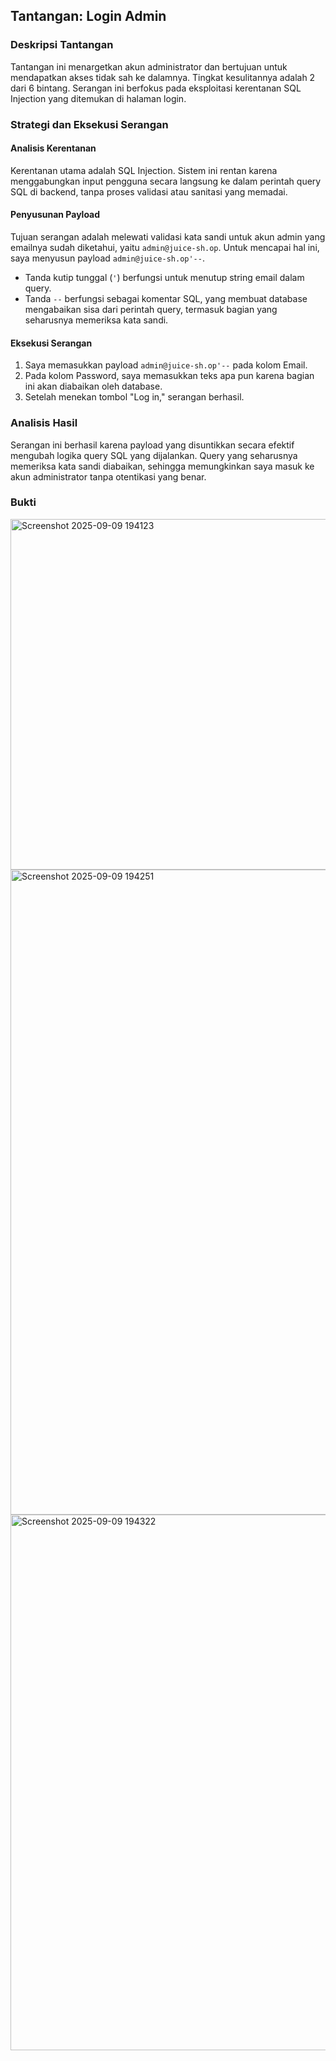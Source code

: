 ## Tantangan: Login Admin

### Deskripsi Tantangan
Tantangan ini menargetkan akun administrator dan bertujuan untuk mendapatkan akses tidak sah ke dalamnya. Tingkat kesulitannya adalah 2 dari 6 bintang. Serangan ini berfokus pada eksploitasi kerentanan SQL Injection yang ditemukan di halaman login.

### Strategi dan Eksekusi Serangan

#### Analisis Kerentanan
Kerentanan utama adalah SQL Injection. Sistem ini rentan karena menggabungkan input pengguna secara langsung ke dalam perintah query SQL di backend, tanpa proses validasi atau sanitasi yang memadai.

#### Penyusunan Payload
Tujuan serangan adalah melewati validasi kata sandi untuk akun admin yang emailnya sudah diketahui, yaitu `admin@juice-sh.op`. Untuk mencapai hal ini, saya menyusun payload `admin@juice-sh.op'--`.

*   Tanda kutip tunggal (`'`) berfungsi untuk menutup string email dalam query.
*   Tanda `--` berfungsi sebagai komentar SQL, yang membuat database mengabaikan sisa dari perintah query, termasuk bagian yang seharusnya memeriksa kata sandi.

#### Eksekusi Serangan
1.  Saya memasukkan payload `admin@juice-sh.op'--` pada kolom Email.
2.  Pada kolom Password, saya memasukkan teks apa pun karena bagian ini akan diabaikan oleh database.
3.  Setelah menekan tombol "Log in," serangan berhasil.

### Analisis Hasil
Serangan ini berhasil karena payload yang disuntikkan secara efektif mengubah logika query SQL yang dijalankan. Query yang seharusnya memeriksa kata sandi diabaikan, sehingga memungkinkan saya masuk ke akun administrator tanpa otentikasi yang benar.

### Bukti 
<img width="565" height="561" alt="Screenshot 2025-09-09 194123" src="https://github.com/user-attachments/assets/b4d233bf-cc82-41b5-9206-171cecdb5a3b" />

<img width="1919" height="1032" alt="Screenshot 2025-09-09 194251" src="https://github.com/user-attachments/assets/89c4e292-902f-44d5-9512-dc2180167f4f" />

<img width="791" height="857" alt="Screenshot 2025-09-09 194322" src="https://github.com/user-attachments/assets/ab42c365-677c-425a-a8c8-88a7236dd2d3" />



